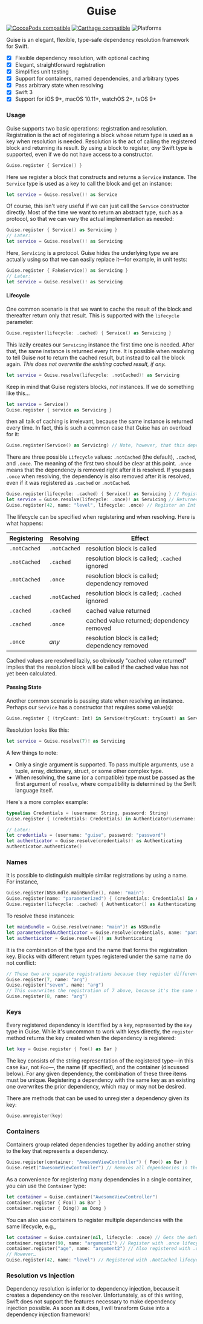 <h1 style='text-align: center'>Guise</h1>

<!-- [![Build Status](https://travis-ci.org/Prosumma/Guise.svg)](https://travis-ci.org/Prosumma/Guise) -->
[![CocoaPods compatible](https://img.shields.io/cocoapods/v/Guise.svg)](https://cocoapods.org)
[![Carthage compatible](https://img.shields.io/badge/Carthage-compatible-4BC51D.svg?style=flat)](https://github.com/Carthage/Carthage)
![Platforms](https://img.shields.io/cocoapods/p/Guise.svg)

Guise is an elegant, flexible, type-safe dependency resolution framework for Swift.

- [x] Flexible dependency resolution, with optional caching
- [x] Elegant, straightforward registration
- [x] Simplifies unit testing
- [x] Support for containers, named dependencies, and arbitrary types
- [x] Pass arbitrary state when resolving
- [x] Swift 3
- [x] Support for iOS 9+, macOS 10.11+, watchOS 2+, tvOS 9+

### Usage

Guise supports two basic operations: registration and resolution. Registration is the act of registering a block whose return type is used as a key when resolution is needed. Resolution is the act of calling the registered block and returning its result. By using a block to register, _any_ Swift type is supported, even if we do not have access to a constructor.

```swift
Guise.register { Service() }
```

Here we register a block that constructs and returns a `Service` instance. The `Service` type is used as a key to call the block and get an instance:

```swift
let service = Guise.resolve()! as Service
```

Of course, this isn't very useful if we can just call the `Service` constructor directly. Most of the time we want to return an abstract type, such as a protocol, so that we can vary the actual implementation as needed:

```swift
Guise.register { Service() as Servicing }
// Later:
let service = Guise.resolve()! as Servicing
```

Here, `Servicing` is a protocol. Guise hides the underlying type we are actually using so that we can easily replace it—for example, in unit tests:

```swift
Guise.register { FakeService() as Servicing }
// Later:
let service = Guise.resolve()! as Servicing
```

#### Lifecycle

One common scenario is that we want to cache the result of the block and thereafter return only that result. This is supported with the `lifecycle` parameter:

```swift
Guise.register(lifecycle: .cached) { Service() as Servicing }
```

This lazily creates our `Servicing` instance the first time one is needed. After that, the same instance is returned every time. It is possible when resolving to tell Guise _not_ to return the cached result, but instead to call the block again. _This does not overwrite the existing cached result, if any._

```swift
let service = Guise.resolve(lifecycle: .notCached)! as Servicing
```

Keep in mind that Guise registers blocks, _not_ instances. If we do something like this…

```swift
let service = Service()
Guise.register { service as Servicing }
```

then all talk of caching is irrelevant, because the same instance is returned every time. In fact, this is such a common case that Guise has an overload for it:

```swift
Guise.register(Service() as Servicing) // Note, however, that this dependency is not created lazily, but eagerly
```

There are three possible `Lifecycle` values: `.notCached` (the default), `.cached`, and `.once`. The meaning of the first two should be clear at this point. `.once` means that the dependency is removed right after it is resolved. If you pass `.once` when resolving, the dependency is also removed after it is resolved, even if it was registered as `.cached` or `.notCached`.

```swift
Guise.register(lifecycle: .cached) { Service() as Servicing } // Register a lazily created, cached dependency of type Servicing
let service = Guise.resolve(lifecycle: .once)! as Servicing // Returned and removed
Guise.register(42, name: "level", lifecycle: .once) // Register an Int named "level" that is removed right after it is resolved
```

The lifecycle can be specified when registering and when resolving. Here is what happens:

| Registering | Resolving | Effect |
| ----------- | --------- | ------ |
| `.notCached` | `.notCached` | resolution block is called |
| `.notCached` | `.cached` | resolution block is called; `.cached` ignored |
| `.notCached` | `.once` | resolution block is called; dependency removed |
| `.cached` | `.notCached` | resolution block is called; `.cached` ignored |
| `.cached` | `.cached` | cached value returned |
| `.cached` | `.once` | cached value returned; dependency removed |
| `.once` | _any_ | resolution block is called; dependency removed |

Cached values are resolved lazily, so obviously "cached value returned" implies that the resolution block will be called if the cached value has not yet been calculated.

#### Passing State

Another common scenario is passing state when resolving an instance. Perhaps our `Service` has a constructor that requires some value(s):

```swift
Guise.register { (tryCount: Int) in Service(tryCount: tryCount) as Servicing }
```

Resolution looks like this:

```swift
let service = Guise.resolve(7)! as Servicing
```

A few things to note:

- Only a single argument is supported. To pass multiple arguments, use a tuple, array, dictionary, struct, or some other complex type.
- When resolving, the same (or a compatible) type must be passed as the first argument of `resolve`, where compatibility is determined by the Swift language itself.

Here's a more complex example:

```swift
typealias Credentials = (username: String, password: String)
Guise.register { (credentials: Credentials) in Authenticator(username: credentials.username, password: credentials.password) as Authenticating }

// Later:
let credentials = (username: "guise", password: "password")
let authenticator = Guise.resolve(credentials)! as Authenticating
authenticator.authenticate()
```

### Names

It is possible to distinguish multiple similar registrations by using a name. For instance,

```swift
Guise.register(NSBundle.mainBundle(), name: "main")
Guise.register(name: "parameterized") { (credentials: Credentials) in Authenticator(username: credentials.username, password: credentials.password) as Authenticating }
Guise.register(lifecycle: .cached) { Authenticator() as Authenticating }
```

To resolve these instances:

```swift
let mainBundle = Guise.resolve(name: "main")! as NSBundle
let parameterizedAuthenticator = Guise.resolve(credentials, name: "parameterized")! as Authenticating
let authenticator = Guise.resolve()! as Authenticating
```

It is the combination of the type and the name that forms the registration key. Blocks with different return types registered under the same name do not conflict:

```swift
// These two are separate registrations because they register different types
Guise.register(7, name: "arg")
Guise.register("seven", name: "arg")
// This overwrites the registration of 7 above, because it's the same name and type
Guise.register(8, name: "arg")
```

### Keys

Every registered dependency is identified by a key, represented by the `Key` type in Guise. While it's uncommon to work with keys directly, the `register` method returns the key created when the dependency is registered:

```swift
let key = Guise.register { Foo() as Bar }
```

The key consists of the string representation of the registered type—in this case `Bar`, not `Foo`—, the name (if specified), and the container (discussed below). For any given dependency, the combination of these three items must be unique. Registering a dependency with the same key as an existing one overwrites the prior dependency, which may or may not be desired.

There are methods that can be used to unregister a dependency given its key:

```swift
Guise.unregister(key)
```

### Containers

Containers group related dependencies together by adding another string to the key that represents a dependency.

```swift
Guise.register(container: "AwesomeViewController") { Foo() as Bar }
Guise.reset("AwesomeViewController") // Removes all dependencies in the given container
```

As a convenience for registering many dependencies in a single container, you can use the `Container` type:

```swift
let container = Guise.container("AwesomeViewController")
container.register { Foo() as Bar }
container.register { Ding() as Dong }
```

You can also use containers to register multiple dependencies with the same lifecycle, e.g.,

```swift
let container = Guise.container(nil, lifecycle: .once) // Gets the default container
container.register(90, name: "argument1") // Register with .once lifecycle
container.register("age", name: "argument2") // Also registered with .once lifecycle
// However…
Guise.register(42, name: "level") // Registered with .NotCached lifecycle in the default container
```

### Resolution vs Injection

Dependency resolution is inferior to dependency injection, because it creates a dependency on the resolver. Unfortunately, as of this writing, Swift does not support the features necessary to make dependency injection possible. As soon as it does, I will transform Guise into a dependency injection framework!

